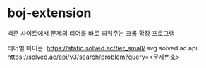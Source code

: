 # boj-extension
백준 사이트에서 문제의 티어를 바로 띄워주는 크롬 확장 프로그램

티어별 아이콘: https://static.solved.ac/tier_small/<level>.svg
solved ac api: https://solved.ac/api/v3/search/problem?query=<문제번호>
